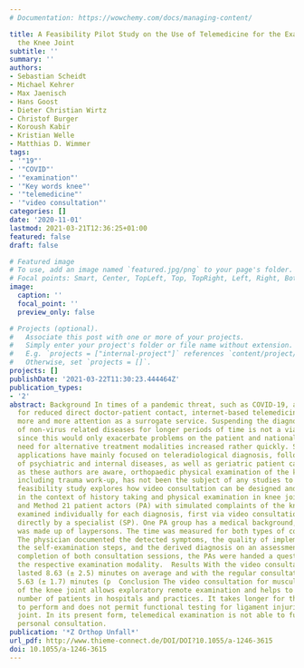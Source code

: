 ```yaml
---
# Documentation: https://wowchemy.com/docs/managing-content/

title: A Feasibility Pilot Study on the Use of Telemedicine for the Examination of
  the Knee Joint
subtitle: ''
summary: ''
authors:
- Sebastian Scheidt
- Michael Kehrer
- Max Jaenisch
- Hans Goost
- Dieter Christian Wirtz
- Christof Burger
- Koroush Kabir
- Kristian Welle
- Matthias D. Wimmer
tags:
- '"19"'
- '"COVID"'
- '"examination"'
- '"Key words knee"'
- '"telemedicine"'
- '"video consultation"'
categories: []
date: '2020-11-01'
lastmod: 2021-03-21T12:36:25+01:00
featured: false
draft: false

# Featured image
# To use, add an image named `featured.jpg/png` to your page's folder.
# Focal points: Smart, Center, TopLeft, Top, TopRight, Left, Right, BottomLeft, Bottom, BottomRight.
image:
  caption: ''
  focal_point: ''
  preview_only: false

# Projects (optional).
#   Associate this post with one or more of your projects.
#   Simply enter your project's folder or file name without extension.
#   E.g. `projects = ["internal-project"]` references `content/project/deep-learning/index.md`.
#   Otherwise, set `projects = []`.
projects: []
publishDate: '2021-03-22T11:30:23.444464Z'
publication_types:
- '2'
abstract: Background In times of a pandemic threat, such as COVID-19, and the need
  for reduced direct doctor-patient contact, internet-based telemedicine has attracted
  more and more attention as a surrogate service. Suspending the diagnosis and treatment
  of non-virus related diseases for longer periods of time is not a viable option
  since this would only exacerbate problems on the patient and national level. The
  need for alternative treatment modalities increased rather quickly. So far, telemedical
  applications have mainly focused on teleradiological diagnosis, follow-up and monitoring
  of psychiatric and internal diseases, as well as geriatric patient care. As far
  as these authors are aware, orthopaedic physical examination of the knee joint,
  including trauma work-up, has not been the subject of any studies to date. This
  feasibility study explores how video consultation can be designed and implemented
  in the context of history taking and physical examination in knee joint complaints.  Material
  and Method 21 patient actors (PA) with simulated complaints of the knee joint were
  examined individually for each diagnosis, first via video consultation and then
  directly by a specialist (SP). One PA group has a medical background, the other
  was made up of laypersons. The time was measured for both types of consultation.
  The physician documented the detected symptoms, the quality of implementation of
  the self-examination steps, and the derived diagnosis on an assessment form. After
  completion of both consultation sessions, the PAs were handed a questionnaire on
  the respective examination modality.  Results With the video consultation the examination
  lasted 8.63 (± 2.5) minutes on average and with the regular consultation in person
  5.63 (± 1.7) minutes (p  Conclusion The video consultation for musculoskeletal complaints
  of the knee joint allows exploratory remote examination and helps to minimise the
  number of patients in hospitals and practices. It takes longer for the physician
  to perform and does not permit functional testing for ligament injuries of the knee
  joint. In its present form, telemedical examination is not able to fully replace
  personal consultation.
publication: '*Z Orthop Unfall*'
url_pdf: http://www.thieme-connect.de/DOI/DOI?10.1055/a-1246-3615
doi: 10.1055/a-1246-3615
---
```


